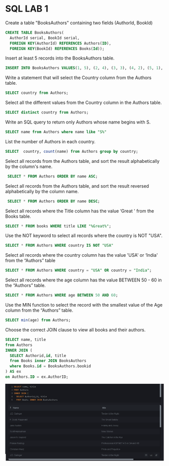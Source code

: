 # SQL LAB 1
Create a table "BooksAuthors" containing two fields (AuthorId, BookId)
```SQL
CREATE TABLE BooksAuthors(
  AuthorId serial, BookId serial,
  FOREIGN KEY(AuthorId) REFERENCES Authors(ID),
  FOREIGN KEY(BookId) REFERENCES Books(Id));
```

Insert at least 5 records into the BooksAuthors table.
```SQL
INSERT INTO BooksAuthors VALUES(1, 5), (2, 4), (3, 3), (4, 2), (5, 1), (6, 7), (7,8), (8, 6);
```

Write a statement that will select the Country column from the Authors table.
```SQL
SELECT country from Authors;
```

Select all the different values from the Country column in the Authors table.
```SQl
SELECT distinct country from Authors;
```

Write an SQL query to return only Authors whose name begins with S.
```SQL
SELECT name from Authors where name like "S%"
```

List the number of Authors in each country.
```SQL
SELECT  country, count(name) from Authors group by country;
```

Select all records from the Authors table, and sort the result alphabetically by the column's name.
```SQL
 SELECT * FROM Authors ORDER BY name ASC;
```

Select all records from the Authors table, and sort the result reversed alphabetically by the column name.
```SQL
 SELECT * FROM Authors ORDER BY name DESC;
```

Select all records where the Title column has the value ‘Great ' from the Books table.
```SQL
SELECT * FROM books WHERE title LIKE "%Great%";
```

Use the NOT keyword to select all records where the country is NOT "USA".
```SQl
SELECT * FROM Authors WHERE country IS NOT "USA"
```

Select all records where the country column has the value 'USA' or ‘India' from the “Authors” table
```SQL
SELECT * FROM Authors WHERE country = "USA" OR country = "India";
```

Select all records where the age column has the value BETWEEN 50 - 60 in the “Authors” table.
```SQL
SELECT * FROM Authors WHERE age BETWEEN 50 AND 60;
```

Use the MIN function to select the record with the smallest value of the Age column from the “Authors” table.
```SQL
SELECT min(age) from Authors;
```

Choose the correct JOIN clause to view all books and their authors.
```SQL
SELECT name, title
from Authors
INNER JOIN (  
  SELECT Authorid,id, title 
  from Books inner JOIN BooksAuthors
  where Books.id = BooksAuthors.bookid
) AS ex
on Authors.ID = ex.AuthorID;
```
<img src="pic.png">
